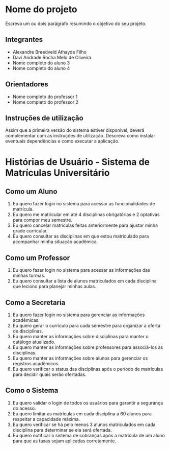 # Nome do projeto
Escreva um ou dois parágrafo resumindo o objetivo do seu projeto.

## Integrantes
* Alexandre Breedveld Athayde Filho
* Davi Andrade Rocha Melo de Oliveira
* Nome completo do aluno 3
* Nome completo do aluno 4

## Orientadores
* Nome completo do professor 1
* Nome completo do professor 2

## Instruções de utilização
Assim que a primeira versão do sistema estiver disponível, deverá complementar com as instruções de utilização. Descreva como instalar eventuais dependências e como executar a aplicação.

# Histórias de Usuário - Sistema de Matrículas Universitário

## Como um Aluno

1. Eu quero fazer login no sistema para acessar as funcionalidades de matrícula.
2. Eu quero me matricular em até 4 disciplinas obrigatórias e 2 optativas para compor meu semestre.
3. Eu quero cancelar matrículas feitas anteriormente para ajustar minha grade curricular.
4. Eu quero consultar as disciplinas em que estou matriculado para acompanhar minha situação acadêmica.

## Como um Professor

1. Eu quero fazer login no sistema para acessar as informações das minhas turmas.
2. Eu quero consultar a lista de alunos matriculados em cada disciplina que leciono para planejar minhas aulas.

## Como a Secretaria

1. Eu quero fazer login no sistema para gerenciar as informações acadêmicas.
2. Eu quero gerar o currículo para cada semestre para organizar a oferta de disciplinas.
3. Eu quero manter as informações sobre disciplinas para manter o catálogo atualizado.
4. Eu quero manter as informações sobre professores para associá-los às disciplinas.
5. Eu quero manter as informações sobre alunos para gerenciar os registros acadêmicos.
6. Eu quero verificar o status das disciplinas após o período de matrículas para decidir quais serão ofertadas.

## Como o Sistema

1. Eu quero validar o login de todos os usuários para garantir a segurança do acesso.
2. Eu quero limitar as matrículas em cada disciplina a 60 alunos para respeitar a capacidade máxima.
3. Eu quero verificar se há pelo menos 3 alunos matriculados em cada disciplina para determinar se ela será ofertada.
4. Eu quero notificar o sistema de cobranças após a matrícula de um aluno para que as taxas sejam aplicadas corretamente.